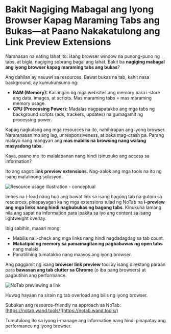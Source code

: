 
# Bakit Nagiging Mabagal ang Iyong Browser Kapag Maraming Tabs ang Bukas—at Paano Nakakatulong ang Link Preview Extensions

Naranasan na nating lahat ito: isang browser window na punong-puno ng tabs, at bigla, nagiging sobrang bagal ang lahat. Bakit ba **nagiging mabagal ang iyong browser kapag maraming tabs ang bukas**?

Ang dahilan ay nauuwi sa resources. Bawat bukas na tab, kahit nasa background, ay kumukunsumo ng:
*   **RAM (Memory):** Kailangan ng mga websites ang memory para i-store ang data, images, at scripts. Mas maraming tabs = mas maraming memory usage.
*   **CPU (Processing Power):** Madalas nagpapatakbo ang mga tabs ng background scripts (ads, trackers, updates) na gumagamit ng processing power.

Kapag nagkulang ang mga resources na ito, nahihirapan ang iyong browser. Nararanasan mo ang lag, unresponsiveness, at baka mag-crash pa. Parang malayo nang mangyari ang **mas mabilis na browsing nang walang masyadong tabs**.

Kaya, paano mo ito malalabanan nang hindi isinusuko ang access sa information?

Ito ang sagot: **link preview extensions**. Nag-aalok ang mga tools na ito ng isang matalinong solusyon.

![Resource usage illustration - conceptual](images/notab1.png) <!-- Maaaring mahirap humanap ng direktang image para dito, gumamit ng placeholder concept -->

Imbes na i-load nang buo ang bawat link sa isang bagong tab na gutom sa resources, pinapayagan ka ng mga extensions tulad ng NoTab na **i-preview ang mga links nang hindi nagbubukas ng bagong tabs**. Kinukuha lamang nila ang sapat na information para ipakita sa iyo ang content sa isang lightweight overlay.

Ibig sabihin, maaari mong:
*   Mabilis na i-check ang mga links nang hindi nagdadagdag sa tab count.
*   **Makatipid ng memory sa pamamagitan ng pagbabawas ng open tabs** nang malaki.
*   Panatilihing tumatakbo nang maayos ang iyong browser.

Ang paggamit ng isang **browser link preview** tool ay isang direktang paraan para **bawasan ang tab clutter sa Chrome** (o iba pang browsers) at pagbutihin ang performance.

![NoTab previewing a link](images/notab2.png)

Huwag hayaan na sirain ng tab overload ang bilis ng iyong browser.

Subukan ang resource-friendly na approach sa NoTab: [https://notab.wand.tools/](https://notab.wand.tools/)

Tumutulong ito sa iyong i-manage ang information nang hindi pinapatay ang performance ng iyong browser.


